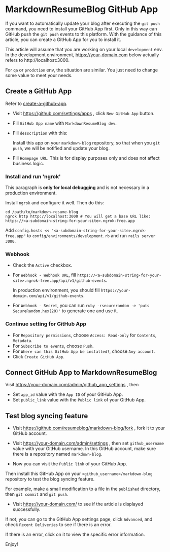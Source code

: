 # MarkdownResumeBlog GitHub App

If you want to automatically update your blog after executing the `git push` command, you need to install your GitHub App first. Only in this way can GitHub push the `git push` events to this platform.
With the guidance of this article, you can create a GitHub App for you to install it.

This article will assume that you are working on your local `development` env.
In the development environment, https://your-domain.com below actually refers to http://localhost:3000.

For `qa` or `prodction` env, the situation are similar. You just need to change some value to meet your needs.

## Create a GitHub App

Refer to [create-a-github-app](https://docs.github.com/en/developers/apps/setting-up-your-development-environment-to-create-a-github-app#step-2-register-a-new-github-app).

- Visit https://github.com/settings/apps , click `New GitHub App` button.
- Fill `GitHub App name` with `MarkdownResumeBlog dev`.
- Fill `desscription` with this:

	Install this app on your `markdown-blog` repository, so that when you `git push`, we will be notified and update your blog.

- Fill `Homepage URL`. This is for display purposes only and does not affect business logic.

### Install and run 'ngrok'

This paragraph is **only for local debugging** and is not necessary in a production environment.

Install `ngrok` and configure it well. Then do this:

```shell
cd /path/to/markdown-resume-blog
ngrok http http://localhost:3000 # You will get a base URL like: https://<a-subdomain-string-for-your-site>.ngrok-free.app
```

Add `config.hosts << "<a-subdomain-string-for-your-site>.ngrok-free.app"` to `config/environments/development.rb` and run `rails server 3000`.

### Webhook

- Check the `Active` checkbox.

- For `Webhook - Webhook URL`, fill `https://<a-subdomain-string-for-your-site>.ngrok-free.app/api/v1/github-events`.

    In production environment, you should fill `https://your-domain.com/api/v1/github-events`.

- For `Webhook - Secret`, you can run `ruby -rsecurerandom -e 'puts SecureRandom.hex(20)'` to generate one and use it.

### Continue setting for GitHub App

- For `Repository permissions`, choose `Access: Read-only` for `Contents`, `Metadata`.
- For `Subscribe to events`, choose `Push`.
- For `Where can this GitHub App be installed?`, choose `Any account`.
- Click `Create GitHub App`.

## Connect GitHub App to MarkdownResumeBlog

Visit https://your-domain.com/admin/github_app_settings , then

- Set `app_id` value with the `App ID` of your GitHub App.
- Set `public_link` value with the `Public link` of your GitHub App.

## Test blog syncing feature

- Visit https://github.com/resumeblog/markdown-blog/fork , fork it to your GitHub account.

- Visit https://your-domain.com/admin/settings , then set `github_username` value with your GitHub username. In this GitHub account, make sure there is a repository named `markdown-blog`.

- Now you can visit the `Public link` of your GitHub App.

Then install this GitHub App on your `<github_username>/markdown-blog` repository to test the blog syncing feature.

For example, make a small modification to a file in the `published` directory, then `git commit` and `git push`.

- Visit https://your-domain.com/ to see if the article is displayed successfully.

If not, you can go to the GitHub App settings page, click `Advanced`, and check `Recent Deliveries` to see if there is an error.

If there is an error, click on it to view the specific error information. 

Enjoy!
